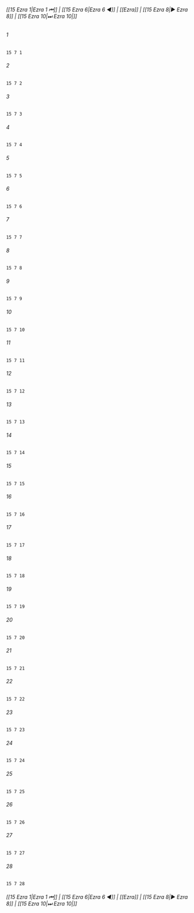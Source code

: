 
###### [[15 Ezra 1|Ezra 1 ⏮]] | [[15 Ezra 6|Ezra 6 ◀]] | [[Ezra]] | [[15 Ezra 8|▶ Ezra 8]] | [[15 Ezra 10|⏭ Ezra 10|]]

###### 1
``` verse
15 7 1 
```
###### 2
``` verse
15 7 2 
```
###### 3
``` verse
15 7 3 
```
###### 4
``` verse
15 7 4 
```
###### 5
``` verse
15 7 5 
```
###### 6
``` verse
15 7 6 
```
###### 7
``` verse
15 7 7 
```
###### 8
``` verse
15 7 8 
```
###### 9
``` verse
15 7 9 
```
###### 10
``` verse
15 7 10 
```
###### 11
``` verse
15 7 11 
```
###### 12
``` verse
15 7 12 
```
###### 13
``` verse
15 7 13 
```
###### 14
``` verse
15 7 14 
```
###### 15
``` verse
15 7 15 
```
###### 16
``` verse
15 7 16 
```
###### 17
``` verse
15 7 17 
```
###### 18
``` verse
15 7 18 
```
###### 19
``` verse
15 7 19 
```
###### 20
``` verse
15 7 20 
```
###### 21
``` verse
15 7 21 
```
###### 22
``` verse
15 7 22 
```
###### 23
``` verse
15 7 23 
```
###### 24
``` verse
15 7 24 
```
###### 25
``` verse
15 7 25 
```
###### 26
``` verse
15 7 26 
```
###### 27
``` verse
15 7 27 
```
###### 28
``` verse
15 7 28 
```

###### [[15 Ezra 1|Ezra 1 ⏮]] | [[15 Ezra 6|Ezra 6 ◀]] | [[Ezra]] | [[15 Ezra 8|▶ Ezra 8]] | [[15 Ezra 10|⏭ Ezra 10|]]

